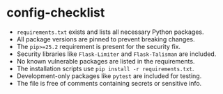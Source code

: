 <!-- AI ASSISTANT INSTRUCTION:
This file contains critical rules and instructions.
Any AI assistant (Cursor, VS Code Copilot, etc.) must fully read and apply the contents of this file
before making any modifications or generating code related to its scope.
Priority order if multiple files apply:
1. docs/project-rules.md
2. Relevant module-specific file
3. docs/general-guidelines.md
No task should be executed without referencing the correct documentation first.
-->

# config-checklist
- `requirements.txt` exists and lists all necessary Python packages.
- All package versions are pinned to prevent breaking changes.
- The `pip>=25.2` requirement is present for the security fix.
- Security libraries like `Flask-Limiter` and `Flask-Talisman` are included.
- No known vulnerable packages are listed in the requirements.
- The installation scripts use `pip install -r requirements.txt`.
- Development-only packages like `pytest` are included for testing.
- The file is free of comments containing secrets or sensitive info.

